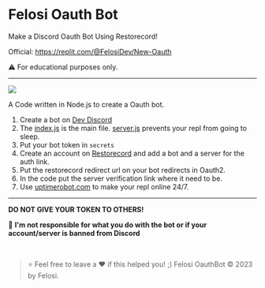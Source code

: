 # Felosi Oauth Bot
Make a Discord Oauth Bot Using Restorecord!

Official: https://replit.com/@FelosiDev/New-Oauth

⚠️ For educational purposes only.

----

![](https://cdn.discordapp.com/attachments/1117800455909691515/1119105039491932171/standard.gif)

A Code written in Node.js to create a Oauth bot.

1. Create a bot on [Dev Discord](https://discord.com/developers/applications)
2. The [index.js](https://replit.com/@FelosiDev/New-Oauth#index.js) is the main file. [server.js](https://replit.com/@FelosiDev/New-Oauth#server.js) prevents your repl from going to sleep.
3. Put your bot token in `secrets`
5. Create an account on [Restorecord](https://restorecord.com/) and add a bot and a server for the auth link.
6. Put the restorecord redirect url on your bot redirects in Oauth2.
7. In the code put the server verification link where it need to be.
6. Use [uptimerobot.com](https://uptimerobot.com) to make your repl online 24/7.

----

**DO NOT GIVE YOUR TOKEN TO OTHERS!**

🔰 **I'm not responsible for what you do with the bot or if your account/server is banned from Discord**

</br>

> ⭐ Feel free to leave a ❤️ if this helped you! ;)
> Felosi OauthBot © 2023 by Felosi.

